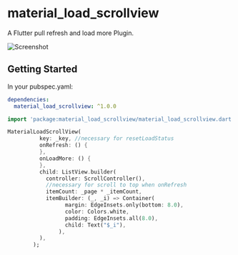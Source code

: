 # material_load_scrollview

A Flutter pull refresh and load more Plugin.

![Screenshot](https://raw.githubusercontent.com/crazecoder/material_load_scrollview/master/screenshots/view.gif)

## Getting Started

In your pubspec.yaml:

```yaml
dependencies:
  material_load_scrollview: ^1.0.0
```

```dart
import 'package:material_load_scrollview/material_load_scrollview.dart';
```

```dart
MaterialLoadScrollView(
          key: _key, //necessary for resetLoadStatus
          onRefresh: () {
          },
          onLoadMore: () {
          },
          child: ListView.builder(
            controller: ScrollController(),
            //necessary for scroll to top when onRefresh
            itemCount: _page * _itemCount,
            itemBuilder: (_, _i) => Container(
                  margin: EdgeInsets.only(bottom: 8.0),
                  color: Colors.white,
                  padding: EdgeInsets.all(8.0),
                  child: Text("$_i"),
                ),
          ),
        );
```

